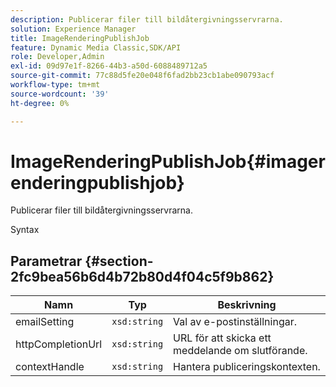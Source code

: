 ```yaml
---
description: Publicerar filer till bildåtergivningsservrarna.
solution: Experience Manager
title: ImageRenderingPublishJob
feature: Dynamic Media Classic,SDK/API
role: Developer,Admin
exl-id: 09d97e1f-8266-44b3-a50d-6088489712a5
source-git-commit: 77c88d5fe20e048f6fad2bb23cb1abe090793acf
workflow-type: tm+mt
source-wordcount: '39'
ht-degree: 0%

---
```


# ImageRenderingPublishJob{#imagerenderingpublishjob}

Publicerar filer till bildåtergivningsservrarna.

Syntax

## Parametrar {#section-2fc9bea56b6d4b72b80d4f04c5f9b862}

| Namn | Typ | Beskrivning |
|---|---|---|
| emailSetting | `xsd:string` | Val av e-postinställningar. |
| httpCompletionUrl | `xsd:string` | URL för att skicka ett meddelande om slutförande. |
| contextHandle | `xsd:string` | Hantera publiceringskontexten. |
